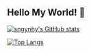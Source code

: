 ## Hello My World! 👋

<!--
**sngynhy/sngynhy** is a ✨ _special_ ✨ repository because its `README.md` (this file) appears on your GitHub profile.

Here are some ideas to get you started:

- 🔭 I’m currently working on ...
- 🌱 I’m currently learning ...
- 👯 I’m looking to collaborate on ...
- 🤔 I’m looking for help with ...
- 💬 Ask me about ...
- 📫 How to reach me: ...
- 😄 Pronouns: ...
- ⚡ Fun fact: ...
-->

[![sngynhy's GitHub stats](https://github-readme-stats.vercel.app/api?username=sngynhy&count_private=true&show_icons=true&theme=buefy)](https://github.com/sngynhy/github-readme-stats)

[![Top Langs](https://github-readme-stats.vercel.app/api/top-langs/?username=sngynhy&layout=compact)](https://github.com/sngynhy/github-readme-stats)


